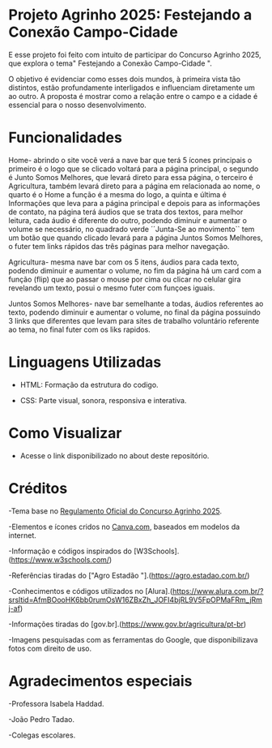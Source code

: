 # Projeto Agrinho 2025: Festejando a Conexão Campo-Cidade
E esse projeto foi feito com intuito de participar do Concurso Agrinho 2025, que explora o tema" Festejando a Conexão Campo-Cidade ".

O objetivo é evidenciar como esses dois mundos, à primeira vista tão distintos, estão profundamente interligados e influenciam diretamente um ao outro. A proposta é mostrar como a relação entre o campo e a cidade é essencial para o nosso desenvolvimento.

# Funcionalidades 
 Home- abrindo o site você verá a nave bar que terá 5 ícones principais o primeiro é o logo que se clicado voltará para a página principal, o segundo é Junto Somos Melhores, que levará direto para essa página, o terceiro é Agricultura, também levará direto para a página em relacionada ao nome, o quarto é o Home a função é a mesma do logo, a quinta e última é Informações que leva para a página principal e depois para as informações de contato, na página terá áudios que se trata dos textos, para melhor leitura, cada áudio é diferente do outro, podendo diminuir e aumentar o volume se necessário, no quadrado verde  ´´Junta-Se ao movimento`` tem um botão que quando clicado levará para a página Juntos Somos Melhores, o futer tem links rápidos das três páginas para melhor navegação.

Agricultura- mesma nave bar com os 5 itens, áudios para cada texto, podendo diminuir e aumentar o volume, no fim da página há um card com a função (flip) que ao passar o mouse por cima ou clicar no celular gira revelando um texto, posui o mesmo futer com funçoes iguais.

Juntos Somos Melhores- nave bar semelhante a todas, áudios referentes ao texto, podendo diminuir e aumentar o volume, no final da página possuindo 3 links que diferentes que levam para sites de trabalho voluntário referente ao tema, no final futer com os liks rapidos.

# Linguagens Utilizadas 
- HTML: Formação da estrutura do codigo.

- CSS: Parte visual, sonora, responsiva e interativa. 

# Como Visualizar
- Acesse o link disponibilizado no about deste repositório.

# Créditos
-Tema base no [Regulamento Oficial do Concurso Agrinho 2025](https://www.sistemafaep.org.br/wp-content/uploads/2025/04/12.-Rede-Publica-de-Ensino-Categoria-Programacao.pdf).

-Elementos e ícones cridos no [Canva.com](https://www.canva.com/pt_pt), baseados em modelos da internet.

-Informação e códigos inspirados do [W3Schools].(https://www.w3schools.com/)

-Referências tiradas do ["Agro Estadão "].(https://agro.estadao.com.br/)

-Conhecimentos e códigos utilizados no [Alura].(https://www.alura.com.br/?srsltid=AfmBOooHK6bb0rumOsW16ZBxZh_JOFI4bjRL9V5FpOPMaFRm_jRmj-af)

-Informações tiradas do [gov.br].(https://www.gov.br/agricultura/pt-br)

-Imagens pesquisadas com as ferramentas do Google, que disponibilizava fotos com direito de uso. 

# Agradecimentos especiais 

-Professora Isabela Haddad.

-João Pedro Tadao.

-Colegas escolares.